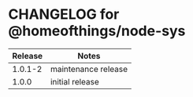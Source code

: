 # CHANGELOG for @homeofthings/node-sys

| Release | Notes               |
| ------- | ------------------- |
| 1.0.1-2 | maintenance release |
| 1.0.0   | initial release     |
